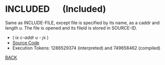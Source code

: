 # INCLUDED &emsp; (Included)
Same as INCLUDE-FILE, except file is specified by its name, as a caddr and length u. The file is opened and its fileid is stored in SOURCE-ID.
* ( i*x c-addr u - j*x )
* [Source Code](../words/file/Included.cs)
* Execution Tokens: 1286529374 (interpreted) and 749658462 (compiled)


[BACK](builtins.md#Included)
